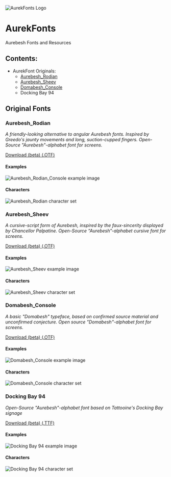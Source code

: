 ![AurekFonts Logo](https://avatars0.githubusercontent.com/u/62573193?s=200&v=4 "AurekFonts Logo")
# AurekFonts
Aurebesh Fonts and Resources

## Contents:
- AurekFont Originals:
  - [Aurebesh_Rodian](https://aurekfonts.github.io/#aurebesh_rodian)
  - [Aurebesh_Sheev](https://aurekfonts.github.io/#aurebesh_sheev)
  - [Domabesh_Console](https://aurekfonts.github.io/#domabesh_console)
  - Docking Bay 94

## Original Fonts
### Aurebesh_Rodian
_A friendly-looking alternative to angular Aurebesh fonts. Inspired by Greedo's jaunty movements and long, suction-cupped fingers. Open-Source "Aurebesh"-alphabet font for screens._

[Download (beta) (.OTF)](https://github.com/AurekFonts/Aurebesh_Rodian/raw/master/Aurebesh_Rodian_beta.otf)

#### Examples
![Aurebesh_Rodian_Console example image](https://github.com/AurekFonts/Aurebesh_Rodian/blob/master/Aurebesh%20Rodian%20example.png?raw=true "Example: Needo Kableedo's")
#### Characters
![Aurebesh_Rodian character set](https://github.com/AurekFonts/Aurebesh_Rodian/blob/master/Aurebesh_Rodian-charset.png?raw=true "Aurebesh_Rodian character set")

### Aurebesh_Sheev
_A cursive-script form of Aurebesh, inspired by the faux-sincerity displayed by Chancellor Palpatine. Open-Source “Aurebesh”-alphabet cursive font for screens._

[Download (beta) (.OTF)](https://github.com/AurekFonts/Aurebesh_Sheev/raw/master/Aurebesh_Sheev_beta.otf)

#### Examples
![Aurebesh_Sheev example image](https://github.com/AurekFonts/Aurebesh_Sheev/blob/master/Aurebesh_Sheev_beta-example.png?raw=true "Example: Order 66")
#### Characters
![Aurebesh_Sheev character set](https://github.com/AurekFonts/Aurebesh_Sheev/blob/master/Aurebesh_Sheev_beta-charset.png?raw=true "Aurebesh_Sheev_beta character set")


### Domabesh_Console
_A basic "Domabesh" typeface, based on confirmed source material and unconfirmed conjecture. Open source "Domabesh"-alphabet font for screens._

[Download (beta) (.OTF)](https://github.com/AurekFonts/Domabesh_Console/raw/master/Domabesh_Console_beta.otf)

#### Examples
![Domabesh_Console example image](https://github.com/AurekFonts/Domabesh_Console/blob/master/IAmOne.png?raw=true "Example: 'I am one with the Force; the Force is with me.'")
#### Characters
![Domabesh_Console character set](https://github.com/AurekFonts/Domabesh_Console/blob/master/Domabesh_Console-CharacterSet-y.png?raw=true)

### Docking Bay 94
_Open-Source "Aurebesh"-alphabet font based on Tattooine's Docking Bay signage_

[Download (beta) (.TTF)](https://github.com/AurekFonts/DockingBay94/raw/master/docking-bay-94.ttf)

#### Examples
![Docking Bay 94 example image]( https://github.com/AurekFonts/DockingBay94/blob/master/docking-bay-94-font-example-69.png?raw=true "Example: Nice.")
#### Characters
![Docking Bay 94 character set](https://github.com/AurekFonts/DockingBay94/blob/master/docking-bay-94-charset.png?raw=true "Docking Bay 94_beta character set")

